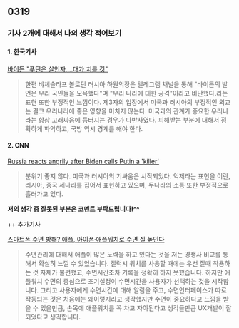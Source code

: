 ## 0319
### 기사 2개에 대해서 나의 생각 적어보기
#### 1. 한국기사
[바이든 "푸틴은 살인자....대가 치를 것"](https://view.asiae.co.kr/article/2021031808274283076)

> 한편 뱌체슬라프 볼로딘 러시아 하원의장은 텔레그램 채널을 통해 "바이든의 발언은 우리 국민들을 모욕했다"며 "우리 나라에 대한 공격"이라고 비난했다.라는 표현 또한 부정적인 느낌이다. 제3자의 입장에서 미국과 러시아의 부정적인 외교는 결코 우리나라에 좋은 영향을 미치지 않는다. 미국과의 관계가 중요한 우리나라는 항상 고래싸움에 등터지는 경우가 다반사였다. 피해받는 부분에 대해서 정확하게 파악하고, 국방 역시 경계를 해야 한다.

#### 2. CNN
[ Russia reacts angrily after Biden calls Putin a 'killer'](https://edition.cnn.com/2021/03/18/europe/biden-putin-killer-comment-russia-reaction-intl/index.html)

> 분위기 좋지 않다. 미국과 러시아의 기싸움은 시작되었다. 억제라는 표현을 이란, 러시아, 중국 세나라를 집어서 표현하고 있으며, 두나라의 소통 또한 부정적으로 흘러가고 있다.

**저의 생각 중 잘못된 부분은 코멘트 부탁드립니다!^^**


++ 추가기사 

[스마트폰 수면 방해? 애플, 아이폰·애플워치로 수면 질 높인다](https://www.nocutnews.co.kr/news/5519681)

> 수면관리에 대해서 애플이 많은 노력을 하고 있다는 것을 저는 경쟁사 비교를 통해서 확실히 느낄 수 있었습니다. 갤럭시 워치를 사용할 때에는 우선 잘때 착용하는 것 자체가 불편했고, 수면시간조차 기록을 정확히 하지 못했습니다. 하지만 애플워치 수면의 중심으로 초기설정이 수면시간을 사용자가 선택하는 것을 시작합니다. 그리고 사용자에게  수면시간에 대해 알림을 주고, 수면인터페이스가 따로 작동되는 것은 처음에는 왜이렇지라고 생각했지만 수면이 중요하다고 느낌을 받을 수 있을만큼, 손목에 애플워치를 꼭 차고 자야된다고 생각들만큼 UX개발이 잘되었다고 생각합니다.